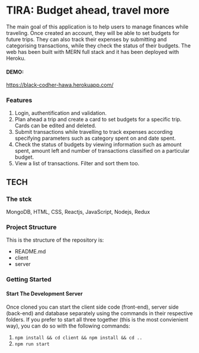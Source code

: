 # TIRA: Budget ahead, travel more

The main goal of this application is to help users to manage finances while traveling. Once created an account, they will be able to set budgets for future trips. They can also track their expenses by submitting and categorising transactions, while they check the status of their budgets. The web has been built with MERN full stack and it has been deployed with Heroku.

#### DEMO:

https://black-codher-hawa.herokuapp.com/

### Features

1. Login, authentification and validation.
2. Plan ahead a trip and create a card to set budgets for a specific trip. Cards can be edited and deleted.
3. Submit transactions while travelling to track expenses according specifying parameters such as category spent on and date spent.
4. Check the status of budgets by viewing information such as amount spent, amount left and number of transactions classified on a particular budget.
5. View a list of transactions. Filter and sort them too.

## TECH

### The stck

MongoDB, HTML, CSS, Reactjs, JavaScript, Nodejs, Redux

### Project Structure

This is the structure of the repository is:

- README.md
- client
- server

### Getting Started

#### Start The Development Server

Once cloned you can start the client side code (front-end), server side (back-end) and database separately using the commands in their respective folders. If you prefer to start all three together (this is the most convienient way), you can do so with the following commands:

1. `npm install && cd client && npm install && cd ..`
2. `npm run start`
